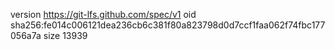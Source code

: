 version https://git-lfs.github.com/spec/v1
oid sha256:fe014c006121dea236cb6c381f80a823798d0d7ccf1faa062f74fbc177056a7a
size 13939
